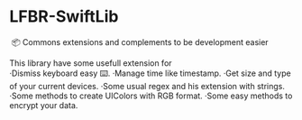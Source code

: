 # LFBR-SwiftLib
 📦 Commons extensions and complements to be development easier

This library have some usefull extension for   
  ·Dismiss keyboard easy ⌨️. 
  ·Manage time like timestamp. 
  ·Get size and type of your current devices. 
  ·Some usual regex and his extension with strings. 
  ·Some methods to create UIColors with RGB format. 
  ·Some easy methods to encrypt your data. 
  
